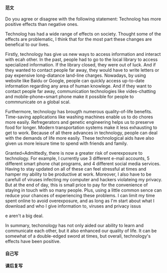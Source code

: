 #### 范文
Do you agree or disagree with the following statement: Technolog has more positive effects than negative ones.

Technolog has had a wide range of effects on society. Thought some of the effects are problematic, I think that for the most part these changes are benefical to our lives.

Firstly, technology has give us new ways to access information and interact with ecah other. In the past, people had to go to the local library  to access specialized information. If the library closed, they were out of luck. And if they wanted to contact people far away, they would have to write letters or pay expensive long-diatance land-line charges. Nowadays, by using website like Baidu or Google, people can quickly access up-to-date information regarding any area of human knowlege. And if they want to contact people far away, communication technologies like vides-chatting and mobile-phone=smart phone make it possible for people to commnunicate on a global scal.

Furthermore, technology has brougth numerous quality-of-life benefits. Time-saving applications like washing machines enable us to do chores more easily. Refregerators and genetic engineering helps us to preserve food for longer. Modern transportation systems make it less exhausting to get to work. Because of all there advances in technology, people can deal with the demands of life more easily. These technological aids have also given us more leisure time to spend with friends and family.

Granted=Admittedly, there is now a greater risk of overexposure to technology. For example, I currently use 3 different e-mail accounts, 5 different smart phone chat programs, and 4 different social media services. Having to stay updated on all of these can feel stressful at times and hamper my ability to be productive at work. Moreover, I also have to be carefull of viruses infecting my computer and hackers violateing my privacy. But at the end of day, this is small price to pay for the convenience of staying in touch with so many people. Plus, using a little common sence can reduce your chances of experiencing these problems. I can limit my time spent online to avoid overexposure, and as long as I'm start about what I download and who I give information to, viruses and privacy issus

e aren't a big deal.

In summary, techonology has not only aided our ability to learn and communicate each other, but it also enhanced our quality of life. It can be somewhat of a double-edged sword at times, but overall, technology's effects have been positive.

#### 自己写

#### 课后复写